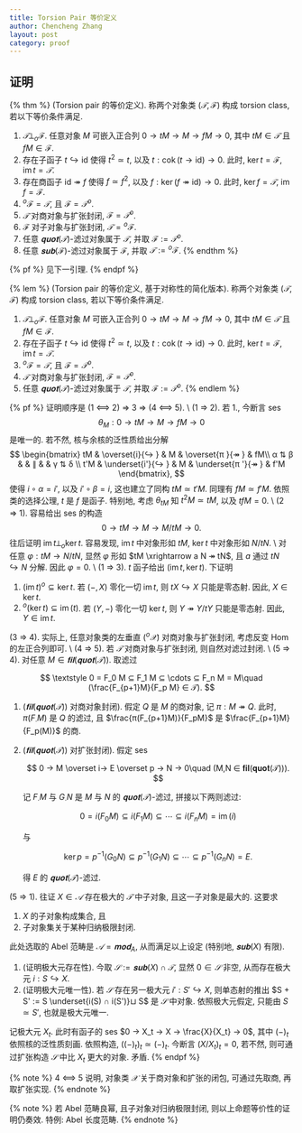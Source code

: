 ```yaml
---
title: Torsion Pair 等价定义
author: Chencheng Zhang
layout: post
category: proof
---
```

## 证明

{% thm %}
(Torsion pair 的等价定义).
称两个对象类 $(𝒯 , ℱ)$ 构成 torsion class, 若以下等价条件满足.

1. $𝒯 ⟂_o ℱ$. 任意对象 $M$ 可嵌入正合列 $0 → tM → M → fM → 0$, 其中 $tM ∈ 𝒯$ 且 $fM ∈ ℱ$.
2. 存在子函子 $t ↪ \mathrm{id}$ 使得 $t^2 ≃ t$, 以及 $t : \operatorname{cok}(t → \mathrm{id}) → 0$. 此时, $\ker t = ℱ$, $\operatorname{im} t = 𝒯$.
3. 存在商函子 $\mathrm{id} ↠ f$ 使得 $f ≃ f^2$, 以及 $f : \operatorname{ker}(f ↠ \mathrm{id}) → 0$. 此时, $\ker f = 𝒯$, $\operatorname{im} f = ℱ$.
4. ${}^oℱ = 𝒯$, 且 $ℱ = 𝒯^o$.
5. $𝒯$ 对商对象与扩张封闭, $ℱ = 𝒯^o$.
6. $ℱ$ 对子对象与扩张封闭, $𝒯 = {}^oℱ$.
7. 任意 $𝐪𝐮𝐨𝐭(𝒯)$-滤过对象属于 $𝒯$, 并取 $ℱ := 𝒯^o$.
8. 任意 $𝐬𝐮𝐛(ℱ)$-滤过对象属于 $ℱ$, 并取 $𝒯 := {}^oℱ$.
{% endthm %}

{% pf %}
见下一引理.
{% endpf %}

{% lem %}
(Torsion pair 的等价定义, 基于对称性的简化版本).
称两个对象类 $(𝒯 , ℱ)$ 构成 torsion class, 若以下等价条件满足.

1. $𝒯 ⟂_o ℱ$. 任意对象 $M$ 可嵌入正合列 $0 → tM → M → fM → 0$, 其中 $tM ∈ 𝒯$ 且 $fM ∈ ℱ$.
2. 存在子函子 $t ↪ \mathrm{id}$ 使得 $t^2 ≃ t$, 以及 $t : \operatorname{cok}(t → \mathrm{id}) → 0$. 此时, $\ker t = ℱ$, $\operatorname{im} t = 𝒯$.
3. ${}^oℱ = 𝒯$, 且 $ℱ = 𝒯^o$.
4. $𝒯$ 对商对象与扩张封闭, $ℱ = 𝒯^o$.
5. 任意 $𝐪𝐮𝐨𝐭(𝒯)$-滤过对象属于 $𝒯$, 并取 $ℱ := 𝒯^o$.
{% endlem %}

{% pf %}
证明顺序是 (1 ⟺ 2) ⇒ 3 ⇒ (4 ⟺ 5).
\\
(1 ⇒ 2). 若 1., 今断言 ses
$$
θ_M : 0 → tM → M → fM → 0
$$
是唯一的. 若不然, 核与余核的泛性质给出分解
$$
\begin{bmatrix}
tM & \overset{i}{↪ } & M & \overset{π }{↠ } & fM\\
α  ⇅  β  &  & ∥  &  & γ  ⇅  δ  \\
t'M & \underset{i'}{↪  } & M & \underset{π '}{↠  } & f'M
\end{bmatrix},
$$
使得 $i ∘ α = i'$, 以及 $i' ∘ β = i$, 这也建立了同构 $tM ≃ t'M$. 同理有 $fM ≃ f'M$. 依照类的选择公理, $t$ 是 $f$ 是函子. 特别地, 考虑 $θ_{tM}$ 知 $t^2M ≃ tM$, 以及 $t fM = 0$.
\\
(2 ⇒ 1). 容易给出 ses 的构造
$$
0 → tM → M → M / tM → 0.
$$
往后证明 $\operatorname {im} t ⟂_o \ker t$. 容易发现, $\operatorname {im} t$ 中对象形如 $tM$, $\ker t$ 中对象形如 $N/tN$.
\\
对任意 $φ : tM → N/tN$, 显然 $φ$ 形如 $tM \xrightarrow a N ↠ tN$, 且 $a$ 通过 $tN ↪ N$ 分解. 因此 $φ =0$.
\\
(1 ⇒ 3). $t$ 函子给出 $(\operatorname{im} t, \ker t)$. 下证明

1. $(\operatorname{im} t)^o ⊆ \ker t$. 若 $(-,X)$ 零化一切 $\operatorname{im} t$, 则 $tX ↪ X$ 只能是零态射. 因此, $X ∈ \ker t$.
2. $^o(\ker t) ⊆ \operatorname{im}(t)$. 若 $(Y,-)$ 零化一切 $\ker t$, 则 $Y ↠ Y/tY$ 只能是零态射. 因此, $Y ∈ \operatorname{im} t$.

(3 ⇒ 4). 实际上, 任意对象类的左垂直 $(^o𝒳)$ 对商对象与扩张封闭, 考虑反变 $\mathrm{Hom}$ 的左正合列即可.
\\
(4 ⇒ 5). 若 $𝒯$ 对商对象与扩张封闭, 则自然对滤过封闭.
\\
(5 ⇒ 4). 对任意 $M ∈ 𝐟𝐢𝐥(𝐪𝐮𝐨𝐭(𝒯))$. 取滤过

$$
\textstyle 0 = F_0 M ⊆ F_1 M ⊆ \cdots ⊆ F_n M = M\quad (\frac{F_{p+1}M}{F_p M} ∈ 𝒯).
$$

1. ($𝐟𝐢𝐥(𝐪𝐮𝐨𝐭(𝒯))$ 对商对象封闭). 假定 $Q$ 是 $M$ 的商对象, 记 $π : M ↠ Q$. 此时, $π(F_∙M)$ 是 $Q$ 的滤过, 且 $\frac{π(F_{p+1}M)}{F_pM}$ 是 $\frac{F_{p+1}M}{F_p(M)}$ 的商.
2. ($𝐟𝐢𝐥(𝐪𝐮𝐨𝐭(𝒯))$ 对扩张封闭). 假定 ses

   $$
   0 → M \overset i→ E \overset p → N → 0\quad (M,N ∈ 𝐟𝐢𝐥(𝐪𝐮𝐨𝐭(𝒯))).
   $$

    记 $F_∙ M$ 与 $G_∙ N$ 是 $M$ 与 $N$ 的 $𝐪𝐮𝐨𝐭(𝒯)$-滤过, 拼接以下两则滤过:

    $$
    0 = i(F_0M) ⊆ i(F_1M) ⊆ \cdots ⊆ i(F_nM) = \operatorname{im}(i)
    $$

    与

    $$
    \ker p = p^{-1}(G_0N) ⊆ p^{-1}(G_1N) ⊆ \cdots ⊆ p^{-1}(G_nN) = E.
    $$

    得 $E$ 的 $𝐪𝐮𝐨𝐭(𝒯)$-滤过.

(5 ⇒ 1). 往证 $X ∈ 𝒜$ 存在极大的 $𝒯$ 中子对象, 且这一子对象是最大的. 这要求

1. $X$ 的子对象构成集合, 且
2. 子对象集关于某种归纳极限封闭.

此处选取的 Abel 范畴是 $𝒜 = 𝐦𝐨𝐝_A$, 从而满足以上设定 (特别地, $𝐬𝐮𝐛 (X)$ 有限).

1. (证明极大元存在性). 今取 $𝒮 := 𝐬𝐮𝐛 (X) ∩ 𝒯$, 显然 $0 ∈ 𝒮$ 非空, 从而存在极大元 $i : S ↪ X$. 
2. (证明极大元唯一性). 若 $𝒮$ 存在另一极大元 $i' : S' ↪ X$, 则单态射的推出 $S + S' := S \underset{i(S) ∩ i(S')}⊔ S$ 是 $𝒮$ 中对象. 依照极大元假定, 只能由 $S ≃ S'$, 也就是极大元唯一.

记极大元 $X_t$. 此时有函子的 ses $0 → X_t → X → \frac{X}{X_t} → 0$, 其中 $(-)_t$ 依照核的泛性质刻画. 依照构造, $((-)_t)_t ≃ (-)_t$. 今断言 $(X / X_t)_t = 0$, 若不然, 则可通过扩张构造 $𝒮$ 中比 $X_t$ 更大的对象. 矛盾.
{% endpf %}

{% note %}
4 ⟺ 5 说明, 对象类 $𝒳$ 关于商对象和扩张的闭包, 可通过先取商, 再取扩张实现.
{% endnote %}

{% note %}
若 Abel 范畴良幂, 且子对象对归纳极限封闭, 则以上命题等价性的证明仍奏效. 特例: Abel 长度范畴.
{% endnote %}
